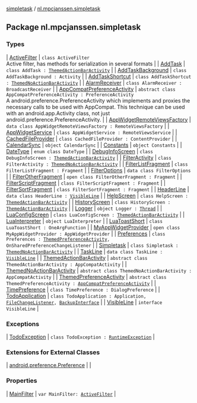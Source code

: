 [simpletask](../index.md) / [nl.mpcjanssen.simpletask](.)

## Package nl.mpcjanssen.simpletask

### Types

| [ActiveFilter](-active-filter/index.md) | `class ActiveFilter`<br>Active filter, has methods for serialization in several formats |
| [AddTask](-add-task/index.md) | `class AddTask : `[`ThemedActionBarActivity`](-themed-action-bar-activity/index.md) |
| [AddTaskBackground](-add-task-background/index.md) | `class AddTaskBackground : Activity` |
| [AddTaskShortcut](-add-task-shortcut/index.md) | `class AddTaskShortcut : `[`ThemedNoActionBarActivity`](-themed-no-action-bar-activity/index.md) |
| [AlarmReceiver](-alarm-receiver/index.md) | `class AlarmReceiver : BroadcastReceiver` |
| [AppCompatPreferenceActivity](-app-compat-preference-activity/index.md) | `abstract class AppCompatPreferenceActivity : PreferenceActivity`<br>A android.preference.PreferenceActivity which implements and proxies the necessary calls to be used with AppCompat. This technique can be used with an android.app.Activity class, not just android.preference.PreferenceActivity. |
| [AppWidgetRemoteViewsFactory](-app-widget-remote-views-factory/index.md) | `data class AppWidgetRemoteViewsFactory : RemoteViewsFactory` |
| [AppWidgetService](-app-widget-service/index.md) | `class AppWidgetService : RemoteViewsService` |
| [CachedFileProvider](-cached-file-provider/index.md) | `class CachedFileProvider : ContentProvider` |
| [CalendarSync](-calendar-sync/index.md) | `object CalendarSync` |
| [Constants](-constants/index.md) | `object Constants` |
| [DateType](-date-type/index.md) | `enum class DateType` |
| [DebugInfoScreen](-debug-info-screen/index.md) | `class DebugInfoScreen : `[`ThemedActionBarActivity`](-themed-action-bar-activity/index.md) |
| [FilterActivity](-filter-activity/index.md) | `class FilterActivity : `[`ThemedNoActionBarActivity`](-themed-no-action-bar-activity/index.md) |
| [FilterListFragment](-filter-list-fragment/index.md) | `class FilterListFragment : Fragment` |
| [FilterOptions](-filter-options/index.md) | `data class FilterOptions` |
| [FilterOtherFragment](-filter-other-fragment/index.md) | `open class FilterOtherFragment : Fragment` |
| [FilterScriptFragment](-filter-script-fragment/index.md) | `class FilterScriptFragment : Fragment` |
| [FilterSortFragment](-filter-sort-fragment/index.md) | `class FilterSortFragment : Fragment` |
| [HeaderLine](-header-line/index.md) | `data class HeaderLine : `[`VisibleLine`](-visible-line/index.md) |
| [HelpScreen](-help-screen/index.md) | `class HelpScreen : `[`ThemedActionBarActivity`](-themed-action-bar-activity/index.md) |
| [HistoryScreen](-history-screen/index.md) | `class HistoryScreen : `[`ThemedActionBarActivity`](-themed-action-bar-activity/index.md) |
| [Logger](-logger/index.md) | `object Logger : `[`Thread`](http://docs.oracle.com/javase/6/docs/api/java/lang/Thread.html) |
| [LuaConfigScreen](-lua-config-screen/index.md) | `class LuaConfigScreen : `[`ThemedActionBarActivity`](-themed-action-bar-activity/index.md) |
| [LuaInterpreter](-lua-interpreter/index.md) | `object LuaInterpreter` |
| [LuaToastShort](-lua-toast-short/index.md) | `class LuaToastShort : OneArgFunction` |
| [MyAppWidgetProvider](-my-app-widget-provider/index.md) | `open class MyAppWidgetProvider : AppWidgetProvider` |
| [Preferences](-preferences/index.md) | `class Preferences : `[`ThemedPreferenceActivity`](-themed-preference-activity/index.md)`, OnSharedPreferenceChangeListener` |
| [Simpletask](-simpletask/index.md) | `class Simpletask : `[`ThemedNoActionBarActivity`](-themed-no-action-bar-activity/index.md) |
| [TaskLine](-task-line/index.md) | `data class TaskLine : `[`VisibleLine`](-visible-line/index.md) |
| [ThemedActionBarActivity](-themed-action-bar-activity/index.md) | `abstract class ThemedActionBarActivity : AppCompatActivity` |
| [ThemedNoActionBarActivity](-themed-no-action-bar-activity/index.md) | `abstract class ThemedNoActionBarActivity : AppCompatActivity` |
| [ThemedPreferenceActivity](-themed-preference-activity/index.md) | `abstract class ThemedPreferenceActivity : `[`AppCompatPreferenceActivity`](-app-compat-preference-activity/index.md) |
| [TimePreference](-time-preference/index.md) | `class TimePreference : DialogPreference` |
| [TodoApplication](-todo-application/index.md) | `class TodoApplication : Application, `[`FileChangeListener`](../nl.mpcjanssen.simpletask.remote/-file-store-interface/-file-change-listener/index.md)`, `[`BackupInterface`](../nl.mpcjanssen.simpletask.remote/-backup-interface/index.md) |
| [VisibleLine](-visible-line/index.md) | `interface VisibleLine` |

### Exceptions

| [TodoException](-todo-exception/index.md) | `class TodoException : `[`RuntimeException`](http://docs.oracle.com/javase/6/docs/api/java/lang/RuntimeException.html) |

### Extensions for External Classes

| [android.preference.Preference](android.preference.-preference/index.md) |  |

### Properties

| [MainFilter](-main-filter.md) | `var MainFilter: `[`ActiveFilter`](-active-filter/index.md) |

